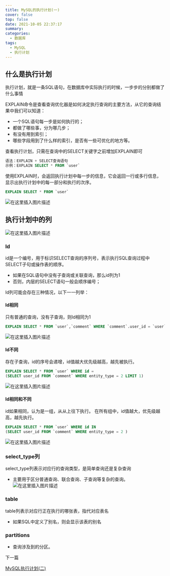 ```yaml
---
title: MySQL的执行计划(一)
cover: false
top: false
date: 2021-10-05 22:37:17
summary:
categories:
  - 数据库
tags:
  - MySQL
  - 执行计划
---
```

## 什么是执行计划
执行计划，就是一条SQL语句，在数据库中实际执行的时候，一步步的分别都做了什么事情

EXPLAIN命令是查看查询优化器是如何决定执行查询的主要方法，从它的查询结果中我们可以知道：
- 一个SQL语句每一步是如何执行的；
- 都做了哪些事，分为哪几步；
- 有没有用到索引；
- 哪些字段用到了什么样的索引，是否有一些可优化的地方等。

查看执行计划，只需在查询中的SELECT关键字之前增加EXPLAIN即可

```sql
语法：EXPLAIN + SELECT查询语句
示例：EXPLAIN SELECT * FROM `user`
```

使用EXPLAIN时，会返回执行计划中每一步的信息，它会返回一行或多行信息，显示出执行计划中的每一部分和执行的次序。

```sql
EXPLAIN SELECT * FROM `user`
```
![在这里插入图片描述](https://img-blog.csdnimg.cn/65163a07c98048638d4dfab62c0045a8.png)
## 执行计划中的列
![在这里插入图片描述](https://img-blog.csdnimg.cn/bb0128492f804b059e162e8af194fd0a.png?x-oss-process=image/watermark,type_ZHJvaWRzYW5zZmFsbGJhY2s,shadow_50,text_Q1NETiBA5LiA5rGf5rqq5rC0,size_15,color_FFFFFF,t_70,g_se,x_16)
### Id
id是一个编号，用于标识SELECT查询的序列号，表示执行SQL查询过程中SELECT子句或操作表的顺序。

- 如果在SQL语句中没有子查询或关联查询，那么id列为1
- 否则，内层的SELECT语句一般会顺序编号；

Id列可能会存在三种情况，以下一一列举：
#### Id相同
只有普通的查询，没有子查询，则Id相同为1
```sql
EXPLAIN SELECT * FROM `user`,`comment` WHERE `comment`.user_id = `user`.id
```
![在这里插入图片描述](https://img-blog.csdnimg.cn/057a89f6b571498fbefb5f821a4145a2.png)
#### Id不同
存在子查询，id的序号会递增，id值越大优先级越高，越先被执行。

```sql
EXPLAIN SELECT * FROM `user` WHERE id = 
(SELECT user_id FROM `comment` WHERE entity_type = 2 LIMIT 1)
```
![在这里插入图片描述](https://img-blog.csdnimg.cn/310ff579697e43a497a2a7970fc28bb4.png)

#### Id相同和不同
id如果相同，认为是一组，从从上往下执行。
在所有组中，id值越大，优先级越高，越先执行。
```sql
EXPLAIN SELECT * FROM `user` WHERE id IN 
(SELECT user_id FROM `comment` WHERE entity_type = 2 )
```

![在这里插入图片描述](https://img-blog.csdnimg.cn/03a08fc0cd824c5181da896aabfb1815.png)
### select_type列
select_type列表示对应行的查询类型，是简单查询还是复杂查询
- 主要用于区分普通查询、联合查询、子查询等复杂的查询。 
![在这里插入图片描述](https://img-blog.csdnimg.cn/522f97c08a8d423a881a4973d547b41d.png?x-oss-process=image/watermark,type_ZHJvaWRzYW5zZmFsbGJhY2s,shadow_50,text_Q1NETiBA5LiA5rGf5rqq5rC0,size_20,color_FFFFFF,t_70,g_se,x_16)
### table
table列表示对应行正在执行的哪张表，指代对应表名
- 如果SQL中定义了别名，则会显示该表的别名

### partitions
- 查询涉及到的分区。

下一篇

[MySQL执行计划(二)](https://blog.csdn.net/upstream480/article/details/120615700)